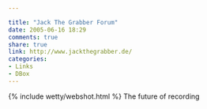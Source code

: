 ```yaml
---

title: "Jack The Grabber Forum"
date: 2005-06-16 18:29
comments: true
share: true
link: http://www.jackthegrabber.de/
categories: 
- Links
- DBox
---
```

{% include wetty/webshot.html %} The future of recording